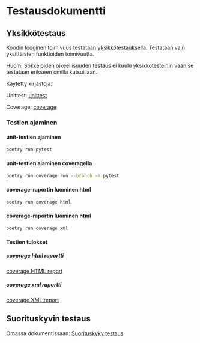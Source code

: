 # Testausdokumentti

## Yksikkötestaus

Koodin looginen toimivuus testataan yksikkötestauksella. Testataan vain yksittäisten funktioiden toimivuutta.

Huom: Sokkeloiden oikeellisuuden testaus ei kuulu yksikkötesteihin vaan se testataan erikseen omilla kutsuillaan.

Käytetty kirjastoja:

Unittest:
[unittest](https://docs.python.org/3/library/unittest.html)

Coverage:
[coverage](https://coverage.readthedocs.io/en/6.5.0/)

### Testien ajaminen

#### unit-testien ajaminen
```bash
poetry run pytest
```

#### unit-testien ajaminen coveragella
```bash
poetry run coverage run --branch -m pytest
```

#### coverage-raportin luominen html
```bash
poetry run coverage html
```

#### coverage-raportin luominen html
```bash
poetry run coverage xml
```

#### Testien tulokset

##### coverage html raportti
[coverage HTML report](resource/htmlcov/index.html)

##### coverage xml raportti
[coverage XML report](resource/coverage.xml)


## Suorituskyvin testaus

Omassa dokumentissaan:
[Suorituskyky testaus](test_performance_document.md)